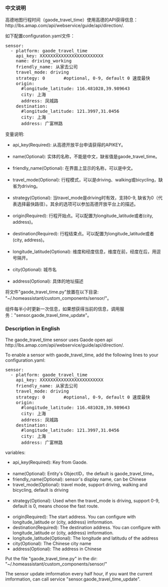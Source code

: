 <h3>中文说明</h3>
高德地图行程时间（gaode_travel_time）使用高德的API获得信息：http://lbs.amap.com/api/webservice/guide/api/direction/.

如下配置configuration.yaml文件：
<pre class="lang:yaml decode:true">
sensor:
  - platform: gaode_travel_time
    api_key: XXXXXXXXXXXXXXXXXXXXXXXX
    name: driving_working
    friendly_name: 从家去公司
    travel_mode: driving
    strategy: 0       #optional, 0-9, default 0 速度最快
    origin:
      #longitude_latitude: 116.481028,39.989643
      city: 上海
      address: 凤城路
    destination:
      #longitude_latitude: 121.3997,31.0456
      city: 上海
      address: 广富林路
</pre>
变量说明:
<ul>
	<li>api_key(Required): 从高德开放平台申请获得的APIKEY。</li>
  <li>name(Optional): 实体的名称，不能是中文，缺省值是gaode_travel_time。</li>
  <li>friendly_name(Optional): 在界面上显示的名称，可以是中文。</li>
  <li>travel_mode(Optional): 行程模式，可以是driving、walking或bicycling，缺省为driving。</li>
  <li>strategy(Optional): 当travel_mode是driving时有效，支持0-9, 缺省为0（代表选择最快路径）。其余的选项可以参加高德开放平台上的描述。</li>
  <li>origin(Required): 行程开始点。可以配置为longitude_latitude或者(city, address)。</li>
  <li>destination(Required): 行程结束点。可以配置为longitude_latitude或者(city, address)。</li>
  <li>longitude_latitude(Optional): 维度和经度信息，维度在前，经度在后，用逗号隔开。</li>
  <li>city(Optional): 城市名</li>
  <li>address(Optional): 具体的地址描述</li>
</ul>
将文件"gaode_travel_time.py"放置在以下目录: "~/.homeassistant/custom_components/sensor/"。

组件每半小时更新一次信息，如果想获得当前的信息，调用服务："sensor.gaode_travel_time_update"。


<h3>Description in English</h3>
The gaode_travel_time sensor uses Gaode open api http://lbs.amap.com/api/webservice/guide/api/direction/.

To enable a sensor with gaode_travel_time, add the following lines to your configuration.yaml:

<pre class="lang:yaml decode:true">
sensor:
  - platform: gaode_travel_time
    api_key: XXXXXXXXXXXXXXXXXXXXXXXX
    friendly_name: 从家去公司
    travel_mode: driving
    strategy: 0       #optional, 0-9, default 0 速度最快
    origin:
      #longitude_latitude: 116.481028,39.989643
      city: 上海
      address: 凤城路
    destination:
      #longitude_latitude: 121.3997,31.0456
      city: 上海
      address: 广富林路
</pre>
variables:
<ul>
	<li>api_key(Required): Key from Gaode.</li>
  <li>name(Optional): Entity's ObjectID，the default is gaode_travel_time。</li>
  <li>friendly_name(Optional): sensor's display name, can be Chinese</li>
  <li>travel_mode(Optional): travel mode, support driving, walking and bicycling, default is driving</li>
  <li>strategy(Optional): Used when the travel_mode is driving, support 0-9, default is 0, means choose the fast route. </li>
  <li>origin(Required): The start address. You can configure with longitude_latitude or (city, address) imformation.</li>
  <li>destination(Required): The destination address. You can configure with longitude_latitude or (city, address) imformation.</li>
  <li>longitude_latitude(Optional): The longitude and latitudu of the address</li>
  <li>city(Optional): The Chinese city name</li>
  <li>address(Optional): The address in Chinese</li>
</ul>
Put the file "gaode_travel_time.py" in the dir: "~/.homeassistant/custom_components/sensor/"

The sensor update imformation every half hour, if you want the current imformation, can call service "sensor.gaode_travel_time_update".
